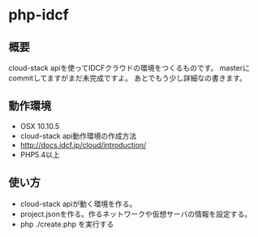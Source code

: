 # php-idcf

## 概要
cloud-stack apiを使ってIDCFクラウドの環境をつくるものです。
masterにcommitしてますがまだ未完成ですよ。
あとでもう少し詳細なの書きます。

## 動作環境
* OSX 10.10.5
* cloud-stack api動作環境の作成方法
 * http://docs.idcf.jp/cloud/introduction/
* PHP5.4以上

## 使い方
* cloud-stack apiが動く環境を作る。
* project.jsonを作る。作るネットワークや仮想サーバの情報を設定する。
* php ./create.php を実行する




